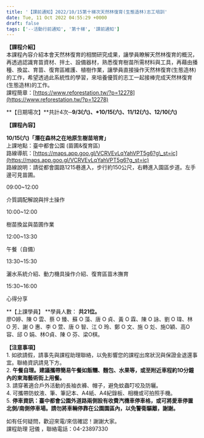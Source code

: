 ```yaml
---
title: '【課前通知】2022/10/15第十梯次天然林復育(生態造林)志工培訓'
date: Tue, 11 Oct 2022 04:55:29 +0000
draft: false
tags: ['--活動行前通知', '第十梯', '課前通知']
---
```


**【課程介紹】**  
本課程內容介紹本會天然林復育的相關研究成果，讓學員瞭解天然林復育的概況，再透過認識育苗資材、拌土、設備器材，熟悉復育樹苗所需材料與工具，再藉由播種、換盆、育苗、復育區維護、植樹作業，讓學員直接操作天然林復育(生態造林)的工作，希望透過此系統性的學習，來培養優質的志工一起接棒完成天然林復育(生態造林)的工作。  
課程簡章：[https://www.reforestation.tw/?p=12278](https://www.reforestation.tw/?p=12278)

**【日期場次】**共計4次─**9/3(六)、\*10/15(六)、11/12(六)、12/10(六)**

**【課程內容】**

****10/15(六)「潛在森林之在地原生樹苗培育」****  
上課地點：臺中都會公園 (苗圃&復育區)  
路線導航：[https://maps.app.goo.gl/VCRVEvLqYahVPT5g6?g\_st=ic](https://maps.app.goo.gl/VCRVEvLqYahVPT5g6?g_st=ic)  
路線說明：請從都會園路1215巷進入，步行約150公尺，右轉進入園區步道。左手邊可見苗圃。

09:00~12:00

介質調配解說與拌土操作

10:00~12:00

樹苗換盆與苗圃作業

12:00~13:30

午餐（自備）

13:30~15:30

灑水系統介紹、動力機具操作介紹、復育區苗木撫育

15:30~16:00

心得分享

**【上課學員】 **學員人數： **共21位。**  
廖O婷、陳 O 雲、蔡 O 臻、蘇 O 藻、唐 O 貞、黃 O 霖、陳 O 詠、劉 O 瑋、林 O 芳、謝 O 惠、李 O 萱、唐 O 智、江 O 玲、鄭 O 文、施 O 彣、施O穎、高O容、邱 O 娟、林O貞、陳 O 芬、梁O棋。

**【注意事項】**  
1\. 如欲請假，請事先與課程助理聯絡，以免影響您的課程出席狀況與保證金退還事宜。聯絡資訊請見下方。  
2\. **午餐自理。建議攜帶簡易午餐如飯糰、麵包、水果等，或至附近車程約10分鐘內的東海藝術街上用餐。**  
3\. 請穿著適合戶外活動的長袖衣褲、帽子，避免蚊蟲叮咬及防曬。  
4\. 可攜帶防蚊液、筆、筆記本、A4紙、A4紀錄板、相機或可拍照手機。  
5\. **停車資訊：臺中都會公園外道路兩側設有收費汽機車停車格，或可將愛車停置北側/南側停車場。請勿將車輛停靠在公園園區內，以免警衛驅離，謝謝。**

如有任何疑問，歡迎來電/來信確認！謝謝大家。  
課程助理 冠儀 ，聯絡電話：04-23897330